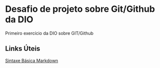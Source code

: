 # Desafio de projeto sobre Git/Github da DIO
Primeiro exercício da DIO sobre GIT/Github
## Links Úteis
[Sintaxe Básica Markdown](https://www.markdownguide.org/basic-syntax/)
